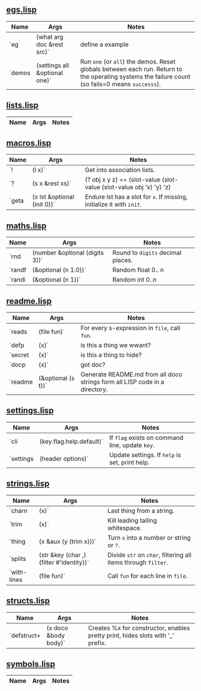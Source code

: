 

## [egs.lisp](egs.lisp)

|Name |Args | Notes|
|--|--|---|
|`eg | (what arg doc &rest src)` |define a example|
|`demos | (settings all &optional one)` |Run `one` (or `all`) the demos. Reset globals between each   run.  Return to the operating systems the failure count (so   fails=0 means `successs`).|


## [lists.lisp](lists.lisp)

|Name |Args | Notes|
|--|--|---|


## [macros.lisp](macros.lisp)

|Name |Args | Notes|
|--|--|---|
|`! | (l x)` |Get into association lists.|
|`? | (s x &rest xs)` |(? obj x y z) == (slot-value (slot-value (slot-value obj 'x) 'y) 'z)|
|`geta | (x lst &optional (init 0))` |Endure lst has a slot for `x`. If missing, initialize it with `init`.|


## [maths.lisp](maths.lisp)

|Name |Args | Notes|
|--|--|---|
|`rnd | (number &optional (digits 3))` |Round to `digits` decimal places.|
|`randf | (&optional (n 1.0))` |Random float 0.. n|
|`randi | (&optional (n 1))` |Random int 0..n|


## [readme.lisp](readme.lisp)

|Name |Args | Notes|
|--|--|---|
|`reads | (file fun)` |For every s-expression in `file`, call `fun`.|
|`defp | (x)` |is this  a thing we wwant?|
|`secret | (x)` |is this a thing to hide?|
|`docp | (x)` |got doc?|
|`readme | (&optional (s t))` |Generate README.md from all doco strings   form all LISP code in a directory.|


## [settings.lisp](settings.lisp)

|Name |Args | Notes|
|--|--|---|
|`cli | (key.flag.help.default)` |If `flag` exists on command line, update `key`.|
|`settings | (header options)` |Update settings. If  `help` is set, print help.|


## [strings.lisp](strings.lisp)

|Name |Args | Notes|
|--|--|---|
|`charn | (x)` |Last thing from a string.|
|`trim | (x)` |Kill leading tailing whitespace.|
|`thing | (x &aux (y (trim x)))` |Turn `x` into a number or string or `?`.|
|`splits | (str &key (char ,) (filter #'identity))` |Divide `str` on `char`, filtering all items through `filter`.|
|`with-lines | (file fun)` |Call `fun` for each line in `file`.|


## [structs.lisp](structs.lisp)

|Name |Args | Notes|
|--|--|---|
|`defstruct+ | (x doco &body body)` |Creates %x for constructor, enables pretty print, hides slots with '_' prefix.|


## [symbols.lisp](symbols.lisp)

|Name |Args | Notes|
|--|--|---|
